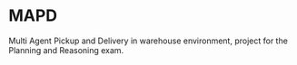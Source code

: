 # MAPD
Multi Agent Pickup and Delivery in warehouse environment, project for the Planning and Reasoning exam.
